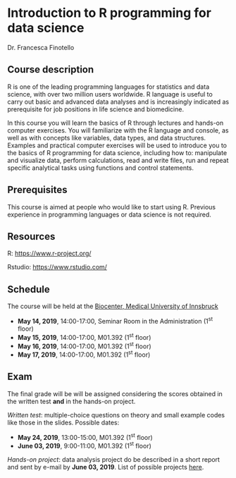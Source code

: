 # Introduction to R programming for data science

Dr. Francesca Finotello

## Course description

R is one of the leading programming languages for statistics and data science, with over two million users worldwide. R language is useful to carry out basic and advanced data analyses and is increasingly indicated as prerequisite for job positions in life science and biomedicine.

In this course you will learn the basics of R through lectures and hands-on computer exercises. You will familiarize with the R language and console, as well as with concepts like variables, data types, and data structures. Examples and practical computer exercises will be used to introduce you to the basics of R programming for data science, including how to: manipulate and visualize data, perform calculations, read and write files, run and repeat specific analytical tasks using functions and control statements. 

## Prerequisites

This course is aimed at people who would like to start using R. Previous experience in programming languages or data science is not required.

## Resources 

R: https://www.r-project.org/

Rstudio: https://www.rstudio.com/

## Schedule

The course will be held at the [Biocenter, Medical University of Innsbruck](https://www.google.com/maps/place/CCB+Innsbruck/@47.2603301,11.3793039,17z/data=!3m1!4b1!4m5!3m4!1s0x479d6be93923ca25:0xe59658469f18242f!8m2!3d47.2603301!4d11.3814926)

* **May 14, 2019**, 14:00-17:00, Seminar Room in the Administration (1<sup>st</sup> floor)
* **May 15, 2019**, 14:00-17:00, M01.392 (1<sup>st</sup> floor)
* **May 16, 2019**, 14:00-17:00, M01.392 (1<sup>st</sup> floor)
* **May 17, 2019**, 14:00-17:00, M01.392 (1<sup>st</sup> floor)

## Exam

The final grade will be will be assigned considering the scores obtained in the written test **and** in the hands-on project.

*Written test*: multiple-choice questions on theory and small example codes like those in the slides. Possible dates:

* **May 24, 2019**, 13:00-15:00, M01.392 (1<sup>st</sup> floor)
* **June 03, 2019**, 9:00-11:00, M01.392 (1<sup>st</sup> floor)

*Hands-on project*: data analysis project do be described in a short report and sent by e-mail by **June 03, 2019**. List of possible projects [here](#).




